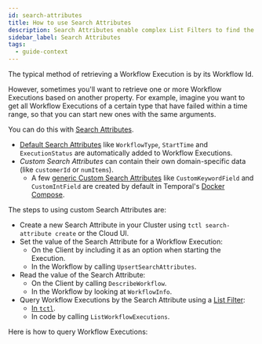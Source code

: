 ```yaml
---
id: search-attributes
title: How to use Search Attributes
description: Search Attributes enable complex List Filters to find the exact of Workflow Executions you are looking for.
sidebar_label: Search Attributes
tags:
  - guide-context
---
```


The typical method of retrieving a Workflow Execution is by its Workflow Id.

However, sometimes you'll want to retrieve one or more Workflow Executions based on another property. For example, imagine you want to get all Workflow Executions of a certain type that have failed within a time range, so that you can start new ones with the same arguments.

You can do this with [Search Attributes](/concepts/what-is-a-search-attribute).

- [Default Search Attributes](/concepts/what-is-a-search-attribute#default-search-attributes) like `WorkflowType`, `StartTime` and `ExecutionStatus` are automatically added to Workflow Executions.
- _Custom Search Attributes_ can contain their own domain-specific data (like `customerId` or `numItems`).
  - A few [generic Custom Search Attributes](/concepts/what-is-a-search-attribute#custom-search-attributes) like `CustomKeywordField` and `CustomIntField` are created by default in Temporal's [Docker Compose](https://github.com/temporalio/docker-compose).

The steps to using custom Search Attributes are:

- Create a new Search Attribute in your Cluster using `tctl search-attribute create` or the Cloud UI.
- Set the value of the Search Attribute for a Workflow Execution:
  - On the Client by including it as an option when starting the Execution.
  - In the Workflow by calling `UpsertSearchAttributes`.
- Read the value of the Search Attribute:
  - On the Client by calling `DescribeWorkflow`.
  - In the Workflow by looking at `WorkflowInfo`.
- Query Workflow Executions by the Search Attribute using a [List Filter](/concepts/what-is-a-list-filter):
  - [In `tctl`](/tctl-v1/workflow/list).
  - In code by calling `ListWorkflowExecutions`.

Here is how to query Workflow Executions:

